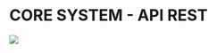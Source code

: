 # CORE SYSTEM - API REST

![](https://github.com/danielchungara1/api-coreSystem/workflows/tests/badge.svg)